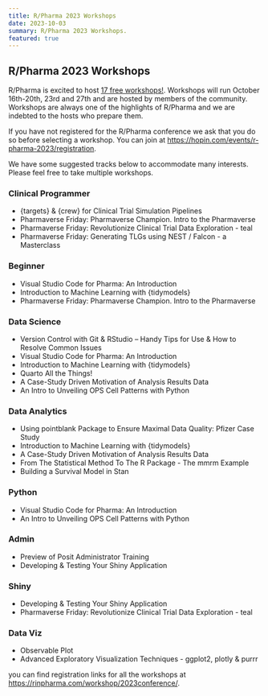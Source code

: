 ```yaml
---
title: R/Pharma 2023 Workshops
date: 2023-10-03
summary: R/Pharma 2023 Workshops.
featured: true
---
```


## R/Pharma 2023 Workshops

R/Pharma is excited to host [17 free workshops!](https://rinpharma.com/workshop/2023conference/).  Workshops will run October 16th-20th, 23rd and 27th and are hosted by members of the community.  Workshops are always one of the highlights of R/Pharma and we are indebted to the hosts who prepare them.

If you have not registered for the R/Pharma conference we ask that you do so before selecting a workshop. You can join at https://hopin.com/events/r-pharma-2023/registration.

We have some suggested tracks below to accommodate many interests.  Please feel free to take multiple workshops.

### Clinical Programmer
-  {targets} & {crew} for Clinical Trial Simulation Pipelines
-  Pharmaverse Friday: Pharmaverse Champion.  Intro to the Pharmaverse
-  Pharmaverse Friday: Revolutionize Clinical Trial Data Exploration - teal
-  Pharmaverse Friday: Generating TLGs using NEST / Falcon - a Masterclass

### Beginner
-  Visual Studio Code for Pharma: An Introduction
-  Introduction to Machine Learning with {tidymodels}
-  Pharmaverse Friday: Pharmaverse Champion.  Intro to the Pharmaverse

### Data Science
-  Version Control with Git & RStudio – Handy Tips for Use & How to Resolve Common Issues
-  Visual Studio Code for Pharma: An Introduction
-  Introduction to Machine Learning with {tidymodels}
-  Quarto All the Things!
-  A Case-Study Driven Motivation of Analysis Results Data
-  An Intro to Unveiling OPS Cell Patterns with Python

### Data Analytics
-  Using pointblank Package to Ensure Maximal Data Quality: Pfizer Case Study
-  Introduction to Machine Learning with {tidymodels}
-  A Case-Study Driven Motivation of Analysis Results Data
-  From The Statistical Method To The R Package - The mmrm Example
-  Building a Survival Model in Stan

### Python
-  Visual Studio Code for Pharma: An Introduction
-  An Intro to Unveiling OPS Cell Patterns with Python

### Admin
-  Preview of Posit Administrator Training
-  Developing & Testing Your Shiny Application

### Shiny
-  Developing & Testing Your Shiny Application
-  Pharmaverse Friday: Revolutionize Clinical Trial Data Exploration - teal

### Data Viz
-  Observable Plot
-  Advanced Exploratory Visualization Techniques - ggplot2, plotly & purrr


you can find registration links for all the workshops at https://rinpharma.com/workshop/2023conference/.

